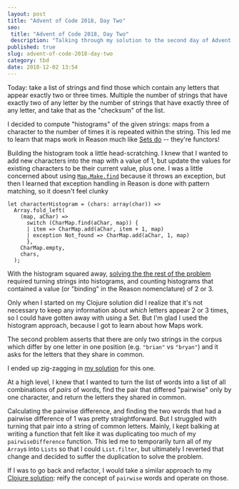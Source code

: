 ```yaml
---
layout: post
title: "Advent of Code 2018, Day Two"
seo:
 title: "Advent of Code 2018, Day Two"
 description: "Talking through my solution to the second day of Advent of Code 2018"
published: true
slug: advent-of-code-2018-day-two
category: tbd
date: 2018-12-02 13:54
---
```


Today: take a list of strings and find those which contain any letters that appear exactly two or three times.
Multiple the number of strings that have exactly two of any letter by the number of strings that have exactly three of any letter, and take that as the "checksum" of the list.

I decided to compute "histograms" of the given strings: maps from a character to the number of times it is repeated within the string.
This led me to learn that maps work in Reason much like [Sets do][yesterday] -- they're functors!

Building the histogram took a little head-scratching.
I knew that I wanted to add new characters into the map with a value of 1, but update the values for existing characters to be their current value, plus one.
I was a little concerned about using [`Map.Make.find`][find] because it throws an exception, but then I learned that exception handling in Reason is done with pattern matching, so it doesn't feel clunky

```reason
let characterHistogram = (chars: array(char)) =>
  Array.fold_left(
    (map, aChar) =>
      switch (CharMap.find(aChar, map)) {
      | item => CharMap.add(aChar, item + 1, map)
      | exception Not_found => CharMap.add(aChar, 1, map)
      },
    CharMap.empty,
    chars,
  );
```

With the histogram squared away, [solving the the rest of the problem][firstsol] required turning strings into histograms, and counting histograms that contained a value (or "binding" in the Reason nomenclature) of 2 or 3.

Only when I started on my Clojure solution did I realize that it's not necessary to keep any information about _which_ letters appear 2 or 3 times, so I could have gotten away with using a Set.
But I'm glad I used the histogram approach, because I got to learn about how Maps work.

The second problem asserts that there are only two strings in the corpus which differ by one letter in one position (e.g. `"brian"` vs `"bryan"`) and it asks for the letters that they share in common.

I ended up zig-zagging in [my solution][secondsol] for this one.

At a high level, I knew that I wanted to turn the list of words into a list of all combinations of _pairs_ of words, find the pair that differed "pairwise" only by one character, and return the letters they shared in common.

Calculating the pairwise difference, and finding the two words that had a pairwise difference of 1 was pretty straightforward.
But I struggled with turning that pair into a string of common letters.
Mainly, I kept balking at writing a function that felt like it was duplicating too much of my `pairwiseDifference` function.
This led me to temporarily turn all of my `Array`s into `Lists` so that I could `List.filter`, but ultimately I reverted that change and decided to suffer the duplication to solve the problem.

If I was to go back and refactor, I would take a similar approach to my [Clojure solution][clj]: reify the concept of `pairwise` words and operate on those.

[find]: https://reasonml.github.io/api/Map.Make.html#VALfind
[yesterday]: /advent-of-code-2018-day-one/
[firstsol]: https://github.com/bcobb/advent-of-code-2018/blob/0c4d587b38cdd053f6c7e2d0995e8e4e6ad4c2f8/src/reason/Two.re
[secondsol]: https://github.com/bcobb/advent-of-code-2018/blob/9c83ba0cec34170a02cf17ebd51ad4e1105347a0/src/reason/Two.re
[clj]: https://github.com/bcobb/advent-of-code-2018/blob/8f2fa8e76ea655eef253d13a153872cf4629306b/src/clj/two.clj
